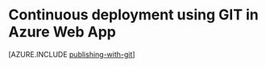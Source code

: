 <properties 
	pageTitle="Continuous deployment using GIT in Azure Web App" 
	description="Learn how to use Git to publish an Azure web app, and then enable continuous deployment from Bitbucket, CodePlex, Dropbox, GitHub, or Mercurial." 
	services="app-service" 
	documentationCenter=".net" 
	authors="cephalin" 
	manager="wpickett" 
	editor="mollybos"/>

<tags
	ms.service="app-service"
	ms.date="02/26/2016"
	wacn.date=""/>

# Continuous deployment using GIT in Azure Web App

[AZURE.INCLUDE [publishing-with-git](../includes/publishing-with-git.md)]
 

